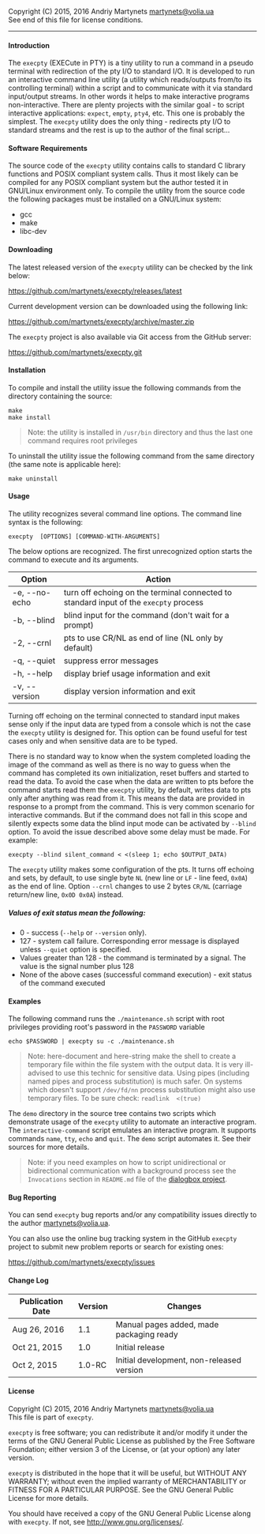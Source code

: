 Copyright (C) 2015, 2016 Andriy Martynets [martynets@volia.ua](mailto:martynets@volia.ua)<br>
See end of this file for license conditions.

-------------------------------------------------------------------------------

#### Introduction
The `execpty` (EXECute in PTY) is a tiny utility to run a command in a pseudo terminal with redirection of the pty I/O to standard I/O. It is developed to run an interactive command line utility (a utility which reads/outputs from/to its controlling terminal) within a script and to communicate with it via standard input/output streams. In other words it helps to make interactive programs non-interactive.
There are plenty projects with the similar goal - to script interactive applications: `expect`, `empty`, `pty4`, etc. This one is probably the simplest. The `execpty` utility does the only thing - redirects pty I/O to standard streams and the rest is up to the author of the final script...

#### Software Requirements
The source code of the `execpty` utility contains calls to standard C library functions and POSIX compliant system calls. Thus it most likely can be compiled for any POSIX compliant system but the author tested it in GNU/Linux environment only.
To compile the utility from the source code the following packages must be installed on a GNU/Linux system:
- gcc
- make
- libc-dev

#### Downloading
The latest released version of the `execpty` utility can be checked by the link below:

https://github.com/martynets/execpty/releases/latest

Current development version can be downloaded using the following link:

https://github.com/martynets/execpty/archive/master.zip

The `execpty` project is also available via Git access from the GitHub server:

https://github.com/martynets/execpty.git

#### Installation
To compile and install the utility issue the following commands from the directory containing the source:
```
make
make install
```
> Note: the utility is installed in `/usr/bin` directory and thus the last one command requires root privileges

To uninstall the utility issue the following command from the same directory (the same note is applicable here):
```
make uninstall
```
#### Usage
The utility recognizes several command line options. The command line syntax is the following:
```
execpty  [OPTIONS] [COMMAND-WITH-ARGUMENTS]
```
The below options are recognized. The first unrecognized option starts the command to execute and its arguments.

|Option|Action|
|------|------|
|-e, --no-echo|turn off echoing on the terminal connected to standard input of the `execpty` process|
|-b, --blind|blind input for the command (don't wait for a prompt)|
|-2, --crnl|pts to use CR/NL as end of line (NL only by default)|
|-q, --quiet|suppress error messages|
|-h, --help|display brief usage information and exit|
|-v, --version|display version information and exit|

Turning off echoing on the terminal connected to standard input makes sense only if the input data are typed from a console which is not the case the `execpty` utility is designed for. This option can be found useful for test cases only and when sensitive data are to be typed.

There is no standard way to know when the system completed loading the image of the command as well as there is no way to guess when the command has completed its own initialization, reset buffers and started to read the data. To avoid the case when the data are written to pts before the command starts read them the `execpty` utility, by default, writes data to pts only after anything was read from it. This means the data are provided in response to a prompt from the command. This is very common scenario for interactive commands. But if the command does not fall in this scope and silently expects some data the blind input mode can be activated by `--blind` option. To avoid the issue described above some delay must be made. For example:
```
execpty --blind silent_command < <(sleep 1; echo $OUTPUT_DATA)
```
The `execpty` utility makes some configuration of the pts. It turns off echoing and sets, by default, to use single byte `NL` (new line or `LF` - line feed, `0x0A`) as the end of line. Option `--crnl` changes to use 2 bytes `CR/NL` (carriage return/new line, `0x0D 0x0A`) instead.

##### Values of exit status mean the following:
- 0 - success (`--help` or `--version` only).
- 127 - system call failure. Corresponding error message is displayed unless `--quiet` option is specified.
- Values greater than 128 - the command is terminated by a signal. The value is the signal number plus 128
- None of the above cases (successful command execution) - exit status of the command executed

#### Examples
The following command runs the `./maintenance.sh` script with root privileges providing root's password in the `PASSWORD` variable
```
echo $PASSWORD | execpty su -c ./maintenance.sh
```
> Note: here-document and here-string make the shell to create a temporary file within the file system with the output data. It is very ill-advised to use this technic for sensitive data. Using pipes (including named pipes and process substitution) is much safer. On systems which doesn't support `/dev/fd/nn` process substitution might also use temporary files. To be sure check: `readlink  <(true)`

The `demo` directory in the source tree contains two scripts which demonstrate usage of the `execpty` utility to automate an interactive program. The `interactive-command` script emulates an interactive program. It supports commands `name`, `tty`, `echo` and `quit`. The `demo` script automates it. See their sources for more details.

> Note: if you need examples on how to script unidirectional or bidirectional communication with a background process see the `Invocations` section in `README.md` file of the [dialogbox project](https://github.com/martynets/dialogbox/).

#### Bug Reporting
You can send `execpty` bug reports and/or any compatibility issues directly to the author [martynets@volia.ua](mailto:martynets@volia.ua).

You can also use the online bug tracking system in the GitHub `execpty` project to submit new problem reports or search for existing ones:

  https://github.com/martynets/execpty/issues

#### Change Log
|Publication Date| Version | Changes |
|----------------|---------|---------|
|Aug 26, 2016|1.1|Manual pages added, made packaging ready|
|Oct 21, 2015|1.0|Initial release|
|Oct 2, 2015 |1.0-RC|Initial development, non-released version|

#### License
Copyright (C) 2015, 2016 Andriy Martynets [martynets@volia.ua](mailto:martynets@volia.ua)<br>
This file is part of `execpty`.

`execpty` is free software; you can redistribute it and/or modify it under the terms of the GNU General Public License as published by the Free Software Foundation; either version 3 of the License, or (at your option) any later version.

`execpty` is distributed in the hope that it will be useful, but WITHOUT ANY WARRANTY; without even the implied warranty of MERCHANTABILITY or FITNESS FOR A PARTICULAR PURPOSE. See the GNU General Public License for more details.

You should have received a copy of the GNU General Public License along with
`execpty`.  If not, see <http://www.gnu.org/licenses/>.
